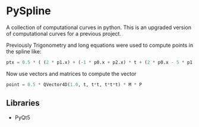 # PySpline
A collection of computational curves in python.
This is an upgraded version of computational curves for a previous project.

Previously Trigonometry and long equations were used to compute points in the spline like:
``` python
ptx = 0.5 * ( (2 * p1.x) + (-1 * p0.x + p2.x) * t + (2 * p0.x - 5 * p1.x + 4 * p2.x - p3.x) * t2 + ( -1 * p0.x + 3 * p1.x - 3 * p2.x + p3.x )* t3 )
``` 
Now use vectors and matrices to compute the vector 
``` python
point = 0.5 * QVector4D(1.0, t, t*t, t*t*t) * M * P    
```

## Libraries
- PyQt5

